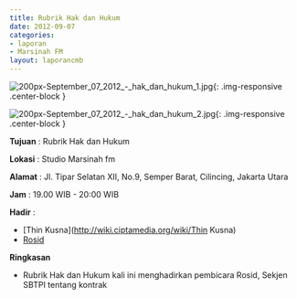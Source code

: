 ```yaml
---
title: Rubrik Hak dan Hukum
date: 2012-09-07
categories:
- laporan
- Marsinah FM
layout: laporancmb
---
```



![200px-September_07_2012_-_hak_dan_hukum_1.jpg](/uploads/200px-September_07_2012_-_hak_dan_hukum_1.jpg){: .img-responsive .center-block }

![200px-September_07_2012_-_hak_dan_hukum_2.jpg](/uploads/200px-September_07_2012_-_hak_dan_hukum_2.jpg){: .img-responsive .center-block }



**Tujuan** : Rubrik Hak dan Hukum 

**Lokasi** : Studio Marsinah fm 

**Alamat** : Jl. Tipar Selatan XII, No.9, Semper Barat, Cilincing, Jakarta Utara 

**Jam** : 19.00 WIB - 20:00 WIB 

**Hadir** :
* [Thin Kusna](http://wiki.ciptamedia.org/wiki/Thin Kusna)
* [Rosid](http://wiki.ciptamedia.org/wiki/Rosid)

**Ringkasan**  
* Rubrik Hak dan Hukum kali ini menghadirkan pembicara Rosid, Sekjen SBTPI tentang kontrak 

